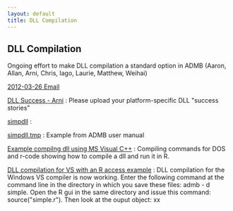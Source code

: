 ```yaml
---
layout: default
title: DLL Compilation
---
```


DLL Compilation
---------------

Ongoing effort to make DLL compilation a standard option in ADMB (Aaron, Allan, Arni, Chris, Iago, Laurie, Matthew, Weihai)

[2012-03-26 Email](2012-03-26-email.html)

[DLL Success - Arni](success-arni.html)
: Please upload your platform-specific DLL "success stories"

[simpdll](simpdll.html)
: 

[simpdll.tmp](simpdll.tmp)
: Example from ADMB user manual

[Example compilng dll using MS Visual C++](example-compilng-dll-using-ms-visual-c.html)
: Compiling commands for DOS and r-code showing how to compile a dll and run it in R.

[DLL compilation for VS with an R access example](dll-compilation-for-vs-with-an-r-access-example/)
: DLL compilation for the Windows VS compiler is now working. Enter the following command at the command line in the directory in which you save these files: admb - d simple. Open the R gui in the same directory and issue this command: source("simple.r"). Then look at the ouput object: xx
